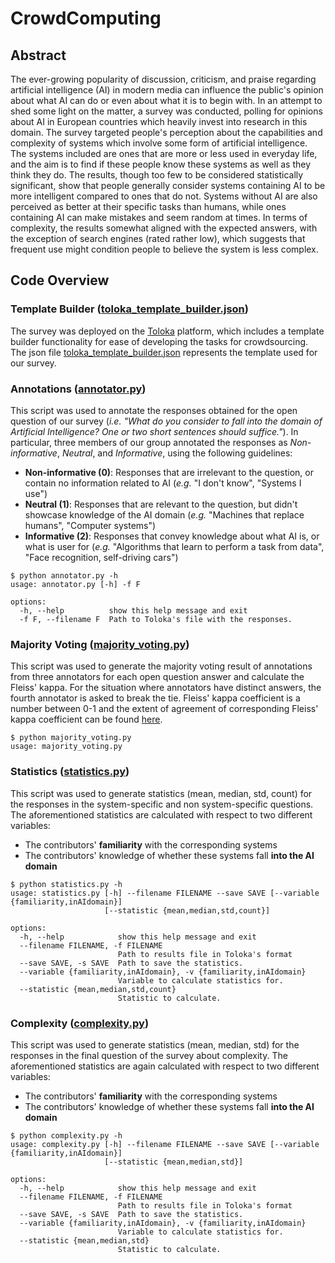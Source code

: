 # CrowdComputing

## Abstract
The ever-growing popularity of discussion, criticism, and praise regarding artificial intelligence (AI) in modern media can influence the public's opinion about what AI can do or even about what it is to begin with. In an attempt to shed some light on the matter, a survey was conducted, polling for opinions about AI in European countries which heavily invest into research in this domain. The survey targeted people's perception about the capabilities and complexity of systems which involve some form of artificial intelligence. The systems included are ones that are more or less used in everyday life, and the aim is to find if these people know these systems as well as they think they do. The results, though too few to be considered statistically significant, show that people generally consider systems containing AI to be more intelligent compared to ones that do not. Systems without AI are also perceived as better at their specific tasks than humans, while ones containing AI can make mistakes and seem random at times. In terms of complexity, the results somewhat aligned with the expected answers, with the exception of search engines (rated rather low), which suggests that frequent use might condition people to believe the system is less complex.

## Code Overview

### Template Builder ([toloka_template_builder.json](toloka_template_builder.json))
The survey was deployed on the [Toloka](https://toloka.ai/tolokers/) platform, which includes a template builder functionality for ease of developing the tasks for crowdsourcing. The json file [toloka_template_builder.json](toloka_template_builder.json) represents the template used for our survey.

### Annotations ([annotator.py](annotator.py))
This script was used to annotate the responses obtained for the open question of our survey (*i.e. "What do you consider to fall into the domain of Artificial Intelligence? One or two short sentences should suffice."*). In particular, three members of our group annotated the responses as *Non-informative*, *Neutral*, and *Informative*, using the following guidelines:
- **Non-informative (0)**: Responses that are irrelevant to the question, or contain no information related to AI (*e.g.* "I don't know", "Systems I use")
- **Neutral (1)**: Responses that are relevant to the question, but didn't showcase knowledge of the AI domain (*e.g.* "Machines that replace humans", "Computer systems")
- **Informative (2)**: Responses that convey knowledge about what AI is, or what is user for (*e.g.* "Algorithms that learn to perform a task from data", "Face recognition, self-driving cars")
```
$ python annotator.py -h
usage: annotator.py [-h] -f F

options:
  -h, --help          show this help message and exit
  -f F, --filename F  Path to Toloka's file with the responses.
```

### Majority Voting ([majority_voting.py](majority_voting.py))
This script was used to generate the majority voting result of annotations from three annotators for each open question answer and calculate the Fleiss' kappa. For the situation where annotators have distinct answers, the fourth annotator is asked to break the tie. Fleiss' kappa coefficient is a number between 0-1 and the extent of agreement of corresponding Fleiss' kappa coefficient can be found [here](https://pubmed.ncbi.nlm.nih.gov/15883903/).

```
$ python majority_voting.py
usage: majority_voting.py

```

### Statistics ([statistics.py](statistics.py))
This script was used to generate statistics (mean, median, std, count) for the responses in the system-specific and non system-specific questions. The aforementioned statistics are calculated with respect to two different variables:
- The contributors' **familiarity** with the corresponding systems
- The contributors' knowledge of whether these systems fall **into the AI domain**
```
$ python statistics.py -h
usage: statistics.py [-h] --filename FILENAME --save SAVE [--variable {familiarity,inAIdomain}]
                     [--statistic {mean,median,std,count}]

options:
  -h, --help            show this help message and exit
  --filename FILENAME, -f FILENAME
                        Path to results file in Toloka's format
  --save SAVE, -s SAVE  Path to save the statistics.
  --variable {familiarity,inAIdomain}, -v {familiarity,inAIdomain}
                        Variable to calculate statistics for.
  --statistic {mean,median,std,count}
                        Statistic to calculate.
```

### Complexity ([complexity.py](complexity.py))
This script was used to generate statistics (mean, median, std) for the responses in the final question of the survey about complexity. The aforementioned statistics are again calculated with respect to two different variables:
- The contributors' **familiarity** with the corresponding systems
- The contributors' knowledge of whether these systems fall **into the AI domain**
```
$ python complexity.py -h
usage: complexity.py [-h] --filename FILENAME --save SAVE [--variable {familiarity,inAIdomain}]
                     [--statistic {mean,median,std}]

options:
  -h, --help            show this help message and exit
  --filename FILENAME, -f FILENAME
                        Path to results file in Toloka's format
  --save SAVE, -s SAVE  Path to save the statistics.
  --variable {familiarity,inAIdomain}, -v {familiarity,inAIdomain}
                        Variable to calculate statistics for.
  --statistic {mean,median,std}
                        Statistic to calculate.
```

